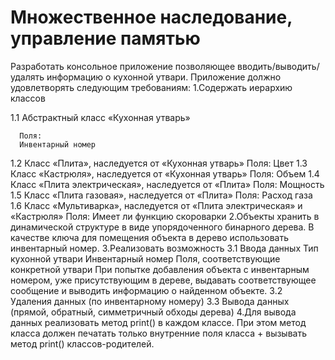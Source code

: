 # Множественное наследование, управление памятью
Разработать консольное приложение позволяющее вводить/выводить/удалять информацию о кухонной утвари. Приложение должно удовлетворять следующим требованиям:
1.Содержать иерархию классов

  1.1 Абстрактный класс «Кухонная утварь»
  
      Поля:
      Инвентарный номер
  1.2 Класс «Плита», наследуется от «Кухонная утварь»
      Поля:
      Цвет
  1.3 Класс «Кастрюля», наследуется от «Кухонная утварь»
      Поля:
      Объем
  1.4 Класс «Плита электрическая», наследуется от «Плита»
      Поля:
      Мощность
  1.5 Класс «Плита газовая», наследуется от «Плита»
      Поля:
      Расход газа
  1.6 Класс «Мультиварка», наследуется от «Плита электрическая» и «Кастрюля»
      Поля:
      Имеет ли функцию скороварки
2.Объекты хранить в динамической структуре в виде упорядоченного бинарного дерева. В качестве ключа для помещения объекта в дерево использовать инвентарный номер. 
3.Реализовать возможность
  3.1 Ввода данных
        Тип кухонной утвари
        Инвентарный номер
        Поля, соответствующие конкретной утвари
        При попытке добавления объекта с инвентарным номером, уже присутствующим в дереве, выдавать соответствующее сообщение и выводить информацию о найденном объекте.
  3.2 Удаления данных (по инвентарному номеру)
  3.3 Вывода данных (прямой, обратный, симметричный обходы дерева)
4.Для вывода данных реализовать метод print() в каждом классе. При этом метод класса должен печатать только внутренние поля класса + вызывать метод print() классов-родителей.
